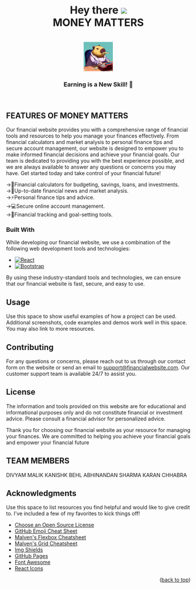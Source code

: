 <h1 align= "center"> Hey there <img src="https://media.giphy.com/media/hvRJCLFzcasrR4ia7z/giphy.gif" width="35px"><br>MONEY MATTERS</h1>


<!-- PROJECT LOGO -->
<br />
<div align="center">
  <a href="https://github.com/othneildrew/Best-README-Template">
    <img src="logo.png" alt="Logo" width="80" height="80">
  </a>
</div>

<h3 align="center">Earning is a New Skill! 🤩</h3>
<br>

<!-- ABOUT THE PROJECT -->
## FEATURES OF MONEY MATTERS

Our financial website provides you with a comprehensive range of financial tools and resources to help you manage your finances effectively. From financial calculators and market analysis to personal finance tips and secure account management, our website is designed to empower you to make informed financial decisions and achieve your financial goals. Our team is dedicated to providing you with the best experience possible, and we are always available to answer any questions or concerns you may have. Get started today and take control of your financial future!

->🤑Financial calculators for budgeting, savings, loans, and investments.<br>
->🤩Up-to-date financial news and market analysis.<br>
->⚡️Personal finance tips and advice.<br>
->💻Secure online account management.<br>
->🦋Financial tracking and goal-setting tools.<br>



### Built With

While developing our financial website, we use a combination of the following web development tools and technologies:

* [![React][React.js]][React-url]
* [![Bootstrap][Bootstrap.com]][Bootstrap-url]

By using these industry-standard tools and technologies, we can ensure that our financial website is fast, secure, and easy to use.




## Usage

Use this space to show useful examples of how a project can be used. Additional screenshots, code examples and demos work well in this space. You may also link to more resources.


<!-- CONTRIBUTING -->
## Contributing

For any questions or concerns, please reach out to us through our contact form on the website or send an email to support@financialwebsite.com. Our customer support team is available 24/7 to assist you.
<br>



<!-- LICENSE -->
## License

The information and tools provided on this website are for educational and informational purposes only and do not constitute financial or investment advice. Please consult a financial advisor for personalized advice.

Thank you for choosing our financial website as your resource for managing your finances. We are committed to helping you achieve your financial goals and empower your financial future


<!-- TEAM MEMBERS -->
## TEAM MEMBERS

DIVYAM MALIK
KANISHK BEHL
ABHINANDAN SHARMA
KARAN CHHABRA


<!-- ACKNOWLEDGMENTS -->
## Acknowledgments

Use this space to list resources you find helpful and would like to give credit to. I've included a few of my favorites to kick things off!

* [Choose an Open Source License](https://choosealicense.com)
* [GitHub Emoji Cheat Sheet](https://www.webpagefx.com/tools/emoji-cheat-sheet)
* [Malven's Flexbox Cheatsheet](https://flexbox.malven.co/)
* [Malven's Grid Cheatsheet](https://grid.malven.co/)
* [Img Shields](https://shields.io)
* [GitHub Pages](https://pages.github.com)
* [Font Awesome](https://fontawesome.com)
* [React Icons](https://react-icons.github.io/react-icons/search)

<p align="right">(<a href="#readme-top">back to top</a>)</p>



<!-- MARKDOWN LINKS & IMAGES -->
<!-- https://www.markdownguide.org/basic-syntax/#reference-style-links -->
[contributors-shield]: https://img.shields.io/github/contributors/othneildrew/Best-README-Template.svg?style=for-the-badge
[contributors-url]: https://github.com/othneildrew/Best-README-Template/graphs/contributors
[forks-shield]: https://img.shields.io/github/forks/othneildrew/Best-README-Template.svg?style=for-the-badge
[forks-url]: https://github.com/othneildrew/Best-README-Template/network/members
[stars-shield]: https://img.shields.io/github/stars/othneildrew/Best-README-Template.svg?style=for-the-badge
[stars-url]: https://github.com/othneildrew/Best-README-Template/stargazers
[issues-shield]: https://img.shields.io/github/issues/othneildrew/Best-README-Template.svg?style=for-the-badge
[issues-url]: https://github.com/othneildrew/Best-README-Template/issues
[license-shield]: https://img.shields.io/github/license/othneildrew/Best-README-Template.svg?style=for-the-badge
[license-url]: https://github.com/othneildrew/Best-README-Template/blob/master/LICENSE.txt
[linkedin-shield]: https://img.shields.io/badge/-LinkedIn-black.svg?style=for-the-badge&logo=linkedin&colorB=555
[linkedin-url]: https://linkedin.com/in/othneildrew
[product-screenshot]: images/screenshot.png
[Next.js]: https://img.shields.io/badge/next.js-000000?style=for-the-badge&logo=nextdotjs&logoColor=white
[Next-url]: https://nextjs.org/
[React.js]: https://img.shields.io/badge/React-20232A?style=for-the-badge&logo=react&logoColor=61DAFB
[React-url]: https://reactjs.org/
[Vue.js]: https://img.shields.io/badge/Vue.js-35495E?style=for-the-badge&logo=vuedotjs&logoColor=4FC08D
[Vue-url]: https://vuejs.org/
[Angular.io]: https://img.shields.io/badge/Angular-DD0031?style=for-the-badge&logo=angular&logoColor=white
[Angular-url]: https://angular.io/
[Svelte.dev]: https://img.shields.io/badge/Svelte-4A4A55?style=for-the-badge&logo=svelte&logoColor=FF3E00
[Svelte-url]: https://svelte.dev/
[Laravel.com]: https://img.shields.io/badge/Laravel-FF2D20?style=for-the-badge&logo=laravel&logoColor=white
[Laravel-url]: https://laravel.com
[Bootstrap.com]: https://img.shields.io/badge/Bootstrap-563D7C?style=for-the-badge&logo=bootstrap&logoColor=white
[Bootstrap-url]: https://getbootstrap.com
[JQuery.com]: https://img.shields.io/badge/jQuery-0769AD?style=for-the-badge&logo=jquery&logoColor=white
[JQuery-url]: https://jquery.com 

